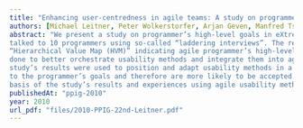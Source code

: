 ```yaml
---
title: "Enhancing user-centredness in agile teams: A study on programmer’s values for a better understanding on how to position usability methods in XP"
authors: [Michael Leitner, Peter Wolkerstorfer, Arjan Geven, Manfred Tscheligi]
abstract: "We present a study on programmer’s high-level goals in eXtreme Programming settings (XP). We
talked to 10 programmers using so-called “laddering interviews”. The result presented is a
“Hierarchical Value Map (HVM)” indicating agile programmer’s high-level goals. This study was
done to better orchestrate usability methods and integrate them into agile development processes. The
study’s results were used to position and adapt usability methods in a way that they are better aligned
to the programmer’s goals and therefore are more likely to be accepted. We draw conclusions on the
basis of the study’s results and experiences using agile usability methods in practise."
publishedAt: "ppig-2010"
year: 2010
url_pdf: "files/2010-PPIG-22nd-Leitner.pdf"
---
```

